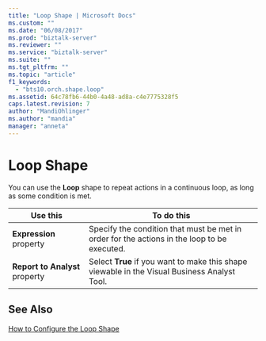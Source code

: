 ```yaml
---
title: "Loop Shape | Microsoft Docs"
ms.custom: ""
ms.date: "06/08/2017"
ms.prod: "biztalk-server"
ms.reviewer: ""
ms.service: "biztalk-server"
ms.suite: ""
ms.tgt_pltfrm: ""
ms.topic: "article"
f1_keywords: 
  - "bts10.orch.shape.loop"
ms.assetid: 64c78fb6-44b0-4a48-ad8a-c4e7775328f5
caps.latest.revision: 7
author: "MandiOhlinger"
ms.author: "mandia"
manager: "anneta"
---
```

# Loop Shape
You can use the **Loop** shape to repeat actions in a continuous loop, as long as some condition is met.  
  
|Use this|To do this|  
|--------------|----------------|  
|**Expression** property|Specify the condition that must be met in order for the actions in the loop to be executed.|  
|**Report to Analyst** property|Select **True** if you want to make this shape viewable in the Visual Business Analyst Tool.|  
  
## See Also  
 [How to Configure the Loop Shape](../core/how-to-configure-the-loop-shape.md)